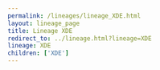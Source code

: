 ```yaml
---
permalink: /lineages/lineage_XDE.html
layout: lineage_page
title: Lineage XDE
redirect_to: ../lineage.html?lineage=XDE
lineage: XDE
children: ['XDE']
---
```

